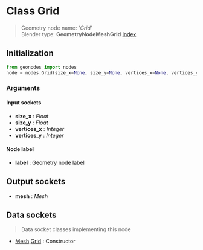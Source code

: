 
# Class Grid

> Geometry node name: _'Grid'_<br>Blender type:  **GeometryNodeMeshGrid**
[Index](/docs/index.md)

## Initialization


```python
from geonodes import nodes
node = nodes.Grid(size_x=None, size_y=None, vertices_x=None, vertices_y=None, label=None)
```


### Arguments


#### Input sockets



- **size_x** : _Float_
- **size_y** : _Float_
- **vertices_x** : _Integer_
- **vertices_y** : _Integer_



#### Node label



- **label** : Geometry node label



## Output sockets



- **mesh** : _Mesh_



## Data sockets

> Data socket classes implementing this node


- [Mesh](../sockets/Mesh.md) [Grid](../sockets/Mesh.md#grid) : Constructor


